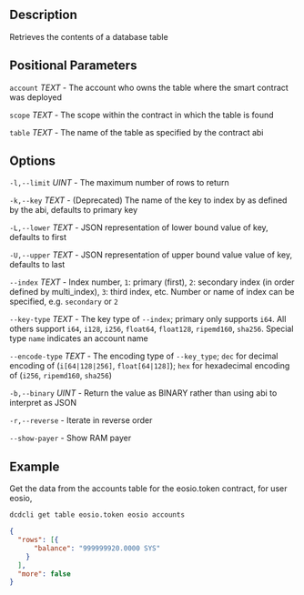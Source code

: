 ## Description

Retrieves the contents of a database table

## Positional Parameters
`account` _TEXT_ - The account who owns the table where the smart contract was deployed

`scope` _TEXT_ - The scope within the contract in which the table is found

`table` _TEXT_ - The name of the table as specified by the contract abi

## Options
`-l,--limit` _UINT_ - The maximum number of rows to return

`-k,--key` _TEXT_ - (Deprecated) The name of the key to index by as defined by the abi, defaults to primary key

`-L,--lower` _TEXT_ - JSON representation of lower bound value of key, defaults to first

`-U,--upper` _TEXT_ - JSON representation of upper bound value value of key, defaults to last

`--index` _TEXT_ - Index number, `1`: primary (first), `2`: secondary index (in order defined by multi_index), `3`: third index, etc. Number or name of index can be specified, e.g. `secondary` or `2`

`--key-type` _TEXT_ - The key type of `--index`; primary only supports `i64`. All others support `i64`, `i128`, `i256`, `float64`, `float128`, `ripemd160`, `sha256`. Special type `name` indicates an account name

`--encode-type` _TEXT_ - The encoding type of `--key_type`; `dec` for decimal encoding of (`i[64|128|256]`, `float[64|128]`); `hex` for hexadecimal encoding of (`i256`, `ripemd160`, `sha256`)

`-b,--binary` _UINT_ - Return the value as BINARY rather than using abi to interpret as JSON

`-r,--reverse` - Iterate in reverse order

`--show-payer` - Show RAM payer

## Example
Get the data from the accounts table for the eosio.token contract, for user eosio,

```sh
dcdcli get table eosio.token eosio accounts
```
```json
{
  "rows": [{
      "balance": "999999920.0000 SYS"
    }
  ],
  "more": false
}
```
